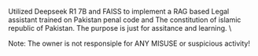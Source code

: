 Utilized Deepseek R1 7B and FAISS to implement a RAG based Legal assistant trained on Pakistan penal code and The constitution of islamic republic of Pakistan.
The purpose is just for assitance and learning. \

Note: The owner is not responsiple for ANY MISUSE or suspicious activity!
